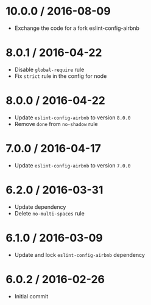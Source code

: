 10.0.0 / 2016-08-09
==================
- Exchange the code for a fork eslint-config-airbnb

8.0.1 / 2016-04-22
==================
- Disable `global-require` rule
- Fix `strict` rule in the config for node

8.0.0 / 2016-04-22
==================
- Update `eslint-config-airbnb` to version `8.0.0`
- Remove `done` from `no-shadow` rule

7.0.0 / 2016-04-17
==================
- Update `eslint-config-airbnb` to version `7.0.0`

6.2.0 / 2016-03-31
==================
- Update dependency
- Delete `no-multi-spaces` rule

6.1.0 / 2016-03-09
==================
- Update and lock `eslint-config-airbnb` dependency

6.0.2 / 2016-02-26
==================
- Initial commit
